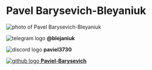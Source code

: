 # Pavel Barysevich-Bleyaniuk
![photo of Pavel Barysevich-Bleyaniuk](/rsschool-cv/images/pavel_barysevich-bleyaniuk.jpg)

![telegram logo](/rsschool-cv/images/icons/Telegram_Messenger.png) **@blejaniuk**

![discord logo](/rsschool-cv/images/icons/icon_discord.png) **paviel3730**

[![github logo](/rsschool-cv/images/icons/icon_github.png) **Paviel-Barysevich**](https://github.com/Paviel-Barysevich/)